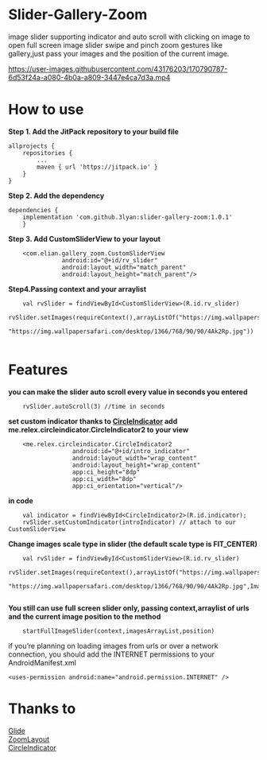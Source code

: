 # Slider-Gallery-Zoom

image slider supporting indicator and auto scroll with clicking on image to open full screen image slider swipe and pinch zoom gestures like gallery,just pass your images and the position of the current image.


https://user-images.githubusercontent.com/43176203/170790787-6d53f24a-a080-4b0a-a809-3447e4ca7d3a.mp4



# How to use

<b>Step 1. Add the JitPack repository to your build file</b>

```
allprojects {          
    repositories {
	    ...
	    maven { url 'https://jitpack.io' }
	}
}
```   
   
   
<b>Step 2. Add the dependency</b>

```
dependencies {
    implementation 'com.github.3lyan:slider-gallery-zoom:1.0.1'
    }
```
    
  <b>Step 3. Add CustomSliderView to your layout</b>
    
```
	<com.elian.gallery_zoom.CustomSliderView
               android:id="@+id/rv_slider"
               android:layout_width="match_parent"
               android:layout_height="match_parent"/>
```

  <b>Step4.Passing context and your arraylist</b>
```
	val rvSlider = findViewById<CustomSliderView>(R.id.rv_slider)
        rvSlider.setImages(requireContext(),arrayListOf("https://img.wallpapersafari.com/desktop/1366/768/35/40/clygNA.jpg",
            "https://img.wallpapersafari.com/desktop/1366/768/90/90/4Ak2Rp.jpg"))
	
```

# Features

<b>you can make the slider auto scroll every value in seconds you entered</b>
```
	rvSlider.autoScroll(3) //time in seconds
```

<b>set custom indicator thanks to [CircleIndicator](https://github.com/ongakuer/CircleIndicator)
add me.relex.circleindicator.CircleIndicator2 to your view</b>
```
	<me.relex.circleindicator.CircleIndicator2
                  android:id="@+id/intro_indicator"
                  android:layout_width="wrap_content"
                  android:layout_height="wrap_content"
                  app:ci_height="8dp"
                  app:ci_width="8dp"
                  app:ci_orientation="vertical"/>
```
<b>in code</b>
```
	val indicator = findViewById<CircleIndicator2>(R.id.indicator);
	rvSlider.setCustomIndicator(introIndicator) // attach to our CustomSliderView
```

<b>Change images scale type in slider (the default scale type is FIT_CENTER)</b>
```
	val rvSlider = findViewById<CustomSliderView>(R.id.rv_slider)
        rvSlider.setImages(requireContext(),arrayListOf("https://img.wallpapersafari.com/desktop/1366/768/35/40/clygNA.jpg",
            "https://img.wallpapersafari.com/desktop/1366/768/90/90/4Ak2Rp.jpg",ImageView.ScaleType.FIT_CENTER))
	
```
<b>You still can use full screen slider only, passing context,arraylist of urls and the current image position to the method</b>
```
	startFullImageSlider(context,imagesArrayList,position)
```
    
if you’re planning on loading images from urls or over a network connection,
     you should add the INTERNET  permissions to your AndroidManifest.xml
    
` <uses-permission android:name="android.permission.INTERNET" />
`
# Thanks to
  
  [Glide](https://github.com/bumptech/glide)
  </br>
  [ZoomLayout](https://github.com/natario1/ZoomLayout)
  </br>
  [CircleIndicator](https://github.com/ongakuer/CircleIndicator)
    
    
   
